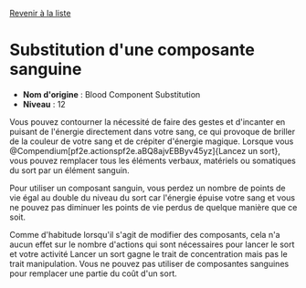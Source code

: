 [Revenir à la liste](..)

# Substitution d'une composante sanguine

 * **Nom d'origine** : Blood Component Substitution
 * **Niveau** : 12


<p>Vous pouvez contourner la nécessité de faire des gestes et d'incanter en puisant de l'énergie directement dans votre sang, ce qui provoque de briller de la couleur de votre sang et de crépiter d'énergie magique. Lorsque vous @Compendium[pf2e.actionspf2e.aBQ8ajvEBByv45yz]{Lancez un sort}, vous pouvez remplacer tous les éléments verbaux, matériels ou somatiques du sort par un élément sanguin.</p>
<p>Pour utiliser un composant sanguin, vous perdez un nombre de points de vie égal au double du niveau du sort car l'énergie épuise  votre sang et vous ne pouvez pas diminuer les points de vie perdus de quelque manière que ce soit.</p>
<p>Comme d'habitude lorsqu'il s'agit de modifier des composants, cela n'a aucun effet sur le nombre d'actions qui sont nécessaires pour lancer le sort et votre activité Lancer un sort gagne le trait de concentration mais pas le trait manipulation. Vous ne pouvez pas utiliser de composantes sanguines pour remplacer une partie du coût d'un sort.</p>